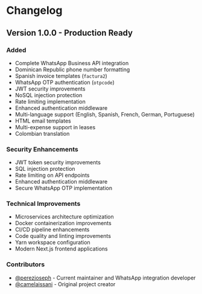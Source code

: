 # Changelog

## Version 1.0.0 - Production Ready

### Added
- Complete WhatsApp Business API integration
- Dominican Republic phone number formatting
- Spanish invoice templates (`factura2`)
- WhatsApp OTP authentication (`otpcode`)
- JWT security improvements
- NoSQL injection protection
- Rate limiting implementation
- Enhanced authentication middleware
- Multi-language support (English, Spanish, French, German, Portuguese)
- HTML email templates
- Multi-expense support in leases
- Colombian translation

### Security Enhancements
- JWT token security improvements
- SQL injection protection
- Rate limiting on API endpoints
- Enhanced authentication middleware
- Secure WhatsApp OTP implementation

### Technical Improvements
- Microservices architecture optimization
- Docker containerization improvements
- CI/CD pipeline enhancements
- Code quality and linting improvements
- Yarn workspace configuration
- Modern Next.js frontend applications

### Contributors
- [@perezjoseph](https://github.com/perezjoseph) - Current maintainer and WhatsApp integration developer
- [@camelaissani](https://github.com/camelaissani) - Original project creator

